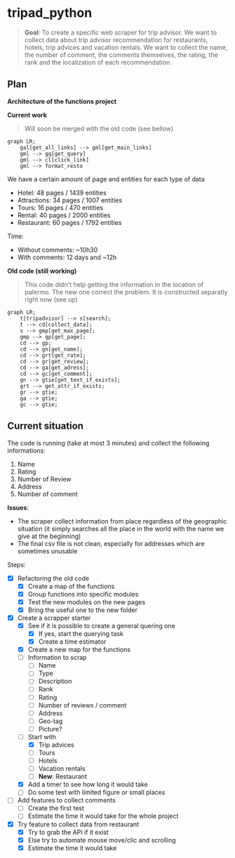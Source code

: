# tripad_python
> **Goal**: To create a specific web scraper for trip advisor. We want to collect data about trip advisor recommendation for restaurants, hotels, trip advices and vacation rentals. We want to collect the name, the number of comment, the comments themselves, the rating, the rank and the localization of each recommendation.



## Plan
**Architecture of the functions project**

**Current work**

> Will soon be merged with the old code (see bellow)
```mermaid
graph LR;
	gal[get_all_links] --> gml[get_main_links]
	gml --> gq[get_query]
	gml --> cl[click_link]
	gml --> format_resto
```

We have a certain amount of page and entities for each type of data

- Hotel: 48 pages / 1439 entities
- Attractions: 34 pages / 1007 entities 
- Tours: 16 pages / 470 entities
- Rental: 40 pages / 2000 entities
- Restaurant: 60 pages / 1792 entities



Time:

- Without comments: ~10h30
- With comments: 12 days and ~12h



**Old code (still working)**

> This code didn't help getting the information in the location of palermo. The new one correct the problem. It is constructed separatly right now (see up)

```mermaid
graph LR;
	t[tripadvisor] --> s[search];
	t --> cd[collect_data];
	s --> gmp[get_max_page];
	gmp --> gp[get_page];
	cd --> gp;
	cd --> gn[get_name];
	cd --> grt[get_rate];
	cd --> gr[get_review];
	cd --> ga[get_adress];
	cd --> gc[get_comment];
	gn --> gtie[get_text_if_exists];
	grt --> get_attr_if_exists;
	gr --> gtie;
	ga --> gtie;
	gc --> gtie;
```

## Current situation

The code is running (take at most 3 minutes) and collect the following informations:

1. Name
2. Rating
3. Number of Review
4. Address
5. Number of comment

**Issues**: 

- The scraper collect information from place regardless of the geographic situation (it simply searches all the place in the world with the name we give at the beginning)
- The final csv file is not clean, especially for addresses which are sometimes unusable



Steps:

- [x] Refactoring the old code
  - [x] Create a map of the functions
  - [x] Group functions into specific modules
  - [x] Test the new modules on the new pages
  - [x] Bring the useful one to the new folder
- [x] Create a scrapper starter
  - [x] See if it is possible to create a general quering one
    - [x] If yes, start the querying task
    - [x] Create a time estimator
  - [x] Create a new map for the functions
  - [ ] Information to scrap
    - [ ] Name
    - [ ] Type
    - [ ] Description
    - [ ] Rank
    - [ ] Rating
    - [ ] Number of reviews / comment
    - [ ] Address
    - [ ] Geo-tag
    - [ ] Picture?
  - [ ] Start with
    - [x] Trip advices
    - [ ] Tours
    - [ ] Hotels
    - [ ] Vacation rentals
    - [ ] **New**: Restaurant
  - [x] Add a timer to see how long it would take
  - [ ] Do some test with limited figure or small places
- [ ] Add features to collect comments
  - [ ] Create the first test
  - [ ] Estimate the time it would take for the whole project
- [x] Try feature to collect data from restaurant
  - [x] Try to grab the API if it exist
  - [x] Else try to automate mouse move/clic and scrolling
  - [x] Estimate the time it would take
